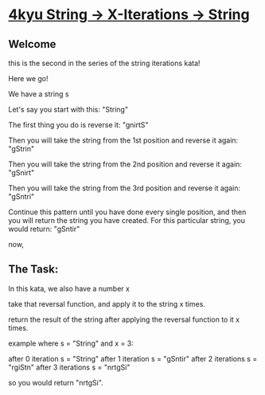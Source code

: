 # [4kyu String -> X-Iterations -> String](https://www.codewars.com/kata/string-%3E-x-iterations-%3E-string/train/python)

## Welcome

this is the second in the series of the string iterations kata!

Here we go!

We have a string s

Let's say you start with this: "String"

The first thing you do is reverse it: "gnirtS"

Then you will take the string from the 1st position and reverse it again: "gStrin"

Then you will take the string from the 2nd position and reverse it again: "gSnirt"

Then you will take the string from the 3rd position and reverse it again: "gSntri"

Continue this pattern until you have done every single position, and then you will return the string you have created. For this particular string, you would return: "gSntir"

now,

## The Task:

In this kata, we also have a number x

take that reversal function, and apply it to the string x times.

return the result of the string after applying the reversal function to it x times.

example where s = "String" and x = 3:

after 0 iteration  s = "String"
after 1 iteration  s = "gSntir"
after 2 iterations s = "rgiStn"
after 3 iterations s = "nrtgSi"

so you would return "nrtgSi".